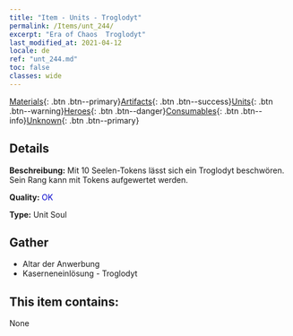 ```yaml
---
title: "Item - Units - Troglodyt"
permalink: /Items/unt_244/
excerpt: "Era of Chaos  Troglodyt"
last_modified_at: 2021-04-12
locale: de
ref: "unt_244.md"
toc: false
classes: wide
---
```

 [Materials](/de/Items/){: .btn .btn--primary}[Artifacts](/de/Items/Artifacts/){: .btn .btn--success}[Units](/de/Items/Units/){: .btn .btn--warning}[Heroes](/de/Items/Heroes/){: .btn .btn--danger}[Consumables](/de/Items/Consumables/){: .btn .btn--info}[Unknown](/de/Items/Unknown/){: .btn .btn--primary}

## Details
 **Beschreibung:** Mit 10 Seelen-Tokens lässt sich ein Troglodyt beschwören. Sein Rang kann mit Tokens aufgewertet werden.

 **Quality:** <span style="color: #0000CD">OK</span>

 **Type:** Unit Soul

## Gather

*    Altar der Anwerbung 
*    Kaserneneinlösung - Troglodyt 

## This item contains:

  None

